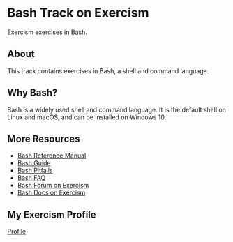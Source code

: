 # Bash Track on Exercism

Exercism exercises in Bash.

## About

This track contains exercises in Bash, a shell and command language.

## Why Bash?

Bash is a widely used shell and command language. It is the default shell on
Linux and macOS, and can be installed on Windows 10.

## More Resources

- [Bash Reference Manual](https://www.gnu.org/software/bash/manual/bash.html)
- [Bash Guide](https://mywiki.wooledge.org/BashGuide)
- [Bash Pitfalls](https://mywiki.wooledge.org/BashPitfalls)
- [Bash FAQ](https://mywiki.wooledge.org/BashFAQ)
- [Bash Forum on Exercism](https://forum.exercism.org/c/programming/bash/70)
- [Bash Docs on Exercism](https://exercism.org/docs/tracks/bash)

## My Exercism Profile

[Profile](https://exercism.io/profiles/jamerrq)
